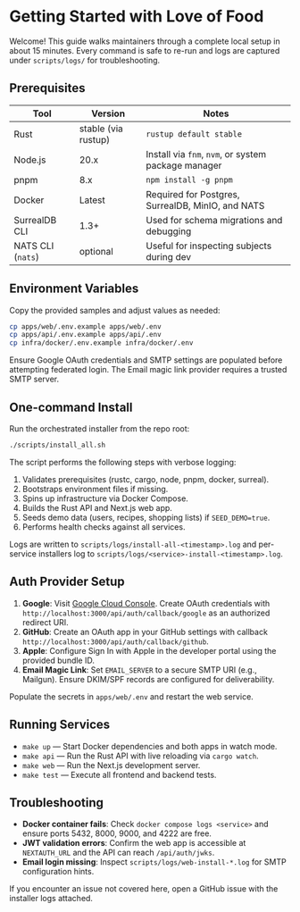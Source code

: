 # Getting Started with Love of Food

Welcome! This guide walks maintainers through a complete local setup in about 15 minutes. Every command is safe to re-run and logs are captured under `scripts/logs/` for troubleshooting.

## Prerequisites

| Tool | Version | Notes |
| --- | --- | --- |
| Rust | stable (via rustup) | `rustup default stable`
| Node.js | 20.x | Install via `fnm`, `nvm`, or system package manager
| pnpm | 8.x | `npm install -g pnpm`
| Docker | Latest | Required for Postgres, SurrealDB, MinIO, and NATS
| SurrealDB CLI | 1.3+ | Used for schema migrations and debugging
| NATS CLI (`nats`) | optional | Useful for inspecting subjects during dev

## Environment Variables

Copy the provided samples and adjust values as needed:

```bash
cp apps/web/.env.example apps/web/.env
cp apps/api/.env.example apps/api/.env
cp infra/docker/.env.example infra/docker/.env
```

Ensure Google OAuth credentials and SMTP settings are populated before attempting federated login. The Email magic link provider requires a trusted SMTP server.

## One-command Install

Run the orchestrated installer from the repo root:

```bash
./scripts/install_all.sh
```

The script performs the following steps with verbose logging:

1. Validates prerequisites (rustc, cargo, node, pnpm, docker, surreal).
2. Bootstraps environment files if missing.
3. Spins up infrastructure via Docker Compose.
4. Builds the Rust API and Next.js web app.
5. Seeds demo data (users, recipes, shopping lists) if `SEED_DEMO=true`.
6. Performs health checks against all services.

Logs are written to `scripts/logs/install-all-<timestamp>.log` and per-service installers log to `scripts/logs/<service>-install-<timestamp>.log`.

## Auth Provider Setup

1. **Google**: Visit [Google Cloud Console](https://console.cloud.google.com/). Create OAuth credentials with `http://localhost:3000/api/auth/callback/google` as an authorized redirect URI.
2. **GitHub**: Create an OAuth app in your GitHub settings with callback `http://localhost:3000/api/auth/callback/github`.
3. **Apple**: Configure Sign In with Apple in the developer portal using the provided bundle ID.
4. **Email Magic Link**: Set `EMAIL_SERVER` to a secure SMTP URI (e.g., Mailgun). Ensure DKIM/SPF records are configured for deliverability.

Populate the secrets in `apps/web/.env` and restart the web service.

## Running Services

* `make up` — Start Docker dependencies and both apps in watch mode.
* `make api` — Run the Rust API with live reloading via `cargo watch`.
* `make web` — Run the Next.js development server.
* `make test` — Execute all frontend and backend tests.

## Troubleshooting

* **Docker container fails**: Check `docker compose logs <service>` and ensure ports 5432, 8000, 9000, and 4222 are free.
* **JWT validation errors**: Confirm the web app is accessible at `NEXTAUTH_URL` and the API can reach `/api/auth/jwks`.
* **Email login missing**: Inspect `scripts/logs/web-install-*.log` for SMTP configuration hints.

If you encounter an issue not covered here, open a GitHub issue with the installer logs attached.
